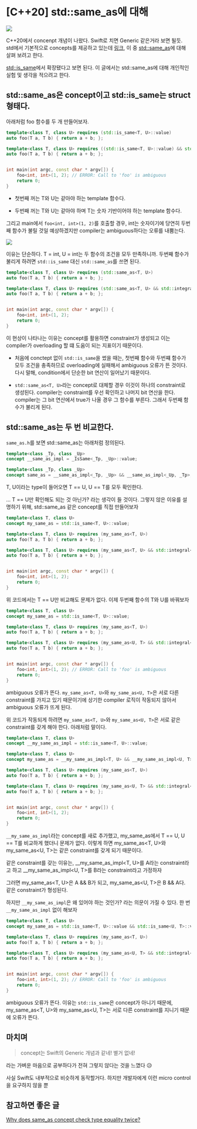 # [C++20] std::same_as에 대해

![](0.png)

C++20에서 concenpt 개념이 나왔다. Swift로 치면 Generic 같은거라 보면 될듯. std에서 기본적으로 concepts를 제공하고 있는데 [링크](https://en.cppreference.com/w/cpp/concepts), 이 중 [std::same_as](https://en.cppreference.com/w/cpp/concepts/same_as)에 대해 살펴 보려고 한다.

[std::is_same](https://en.cppreference.com/w/cpp/types/is_same)에서 확장됐다고 보면 된다. 이 글에서는 std::same_as에 대해 개인적인 실험 및 생각을 적으려고 한다.

## std::same_as은 concept이고 std::is_same는 struct 형태다.

아래처럼 foo 함수를 두 개 만들어보자.

```cpp
template<class T, class U> requires (std::is_same<T, U>::value)
auto foo(T a, T b) { return a + b; };

template<class T, class U> requires ((std::is_same<T, U>::value) && std::integral<T>)
auto foo(T a, T b) { return a + b; };


int main(int argc, const char * argv[]) {
    foo<int, int>(1, 2); // ERROR: Call to 'foo' is ambiguous
    return 0;
}
```

- 첫번째 꺼는 T와 U는 같아야 하는 template 함수다.

- 두번째 꺼는 T와 U는 같아야 하며 T는 숫자 기반이어야 하는 template 함수다.

그리고 main에서 `foo<int, int>(1, 2)`를 호출할 경우, int는 숫자이기에 당연히 두번째 함수가 불릴 것일 예상하겠지만 compiler는 ambiguous하다는 오류를 내뿜는다.

![](1.png)

이유는 단순하다. T = int, U = int는 두 함수의 조건을 모두 만족하니까. 두번째 함수가 불리게 하려면 `std::is_same` 대신 `std::same_as`를 쓰면 된다.

```cpp
template<class T, class U> requires (std::same_as<T, U>)
auto foo(T a, T b) { return a + b; };

template<class T, class U> requires (std::same_as<T, U> && std::integral<T>)
auto foo(T a, T b) { return a + b; };


int main(int argc, const char * argv[]) {
    foo<int, int>(1, 2);
    return 0;
}
```

이 현상이 나타나는 이유는 concept를 활용하면 constraint가 생성되고 이는 compiler가 overloading 할 떄 도움이 되는 지표이기 때문이다.

- 처음에 conctept 없이 `std::is_same`을 썼을 때는, 첫번째 함수와 두번쨰 함수가 모두 조건을 충족하므로 overloading에 실패해서 ambiguous 오류가 뜬 것이다. 다시 말해, condition에서 단순한 bit 연산이 일어났기 때문이다.

- `std::same_as<T, U>`라는 concept로 대체할 경우 이것이 하나의 constraint로 생성된다. compiler는 constraint를 우선 확인하고 나머지 bit 연산을 한다. compiler는 그 bit 연산에서 true가 나올 경우 그 함수를 부른다. 그래서 두번째 함수가 불리게 된다.

## std::same_as는 두 번 비교한다.

`same_as.h`를 보면 std::same_as는 아래처럼 정의된다.

```cpp
template<class _Tp, class _Up>
concept __same_as_impl = _IsSame<_Tp, _Up>::value;

template<class _Tp, class _Up>
concept same_as = __same_as_impl<_Tp, _Up> && __same_as_impl<_Up, _Tp>;
```

T, U이라는 type이 들어오면 T == U, U == T를 모두 확인한다.

... T == U만 확인해도 되는 것 아닌가? 라는 생각이 들 것이다. 그렇지 않은 이유를 설명하기 위해, std::same_as 같은 concept를 직접 만들어보자

```cpp
template<class T, class U>
concept my_same_as = std::is_same<T, U>::value;

template<class T, class U> requires (my_same_as<T, U>)
auto foo(T a, T b) { return a + b; };

template<class T, class U> requires (my_same_as<T, U> && std::integral<T>)
auto foo(T a, T b) { return a + b; };


int main(int argc, const char * argv[]) {
    foo<int, int>(1, 2);
    return 0;
}
```

위 코드에서는 T == U만 비교해도 문제가 없다. 이제 두번째 함수의 T와 U를 바꿔보자

```cpp
template<class T, class U>
concept my_same_as = std::is_same<T, U>::value;

template<class T, class U> requires (my_same_as<T, U>)
auto foo(T a, T b) { return a + b; };

template<class T, class U> requires (my_same_as<U, T> && std::integral<T>)
auto foo(T a, T b) { return a + b; };


int main(int argc, const char * argv[]) {
    foo<int, int>(1, 2); // ERROR: Call to 'foo' is ambiguous
    return 0;
}
```

ambiguous 오류가 뜬다. `my_same_as<T, U>`와 `my_same_as<U, T>`은 서로 다른 constraint를 가지고 있기 때문이기에 상기한 compiler 로직이 작동되지 않아서 ambiguous 오류가 뜨게 된다.

위 코드가 작동되게 하려면 `my_same_as<T, U>`와 `my_same_as<U, T>`은 서로 같은 constraint를 갖게 해야 한다. 아래처럼 말이다.

```cpp
template<class T, class U>
concept __my_same_as_impl = std::is_same<T, U>::value;

template<class T, class U>
concept my_same_as = __my_same_as_impl<T, U> && __my_same_as_impl<U, T>;

template<class T, class U> requires (my_same_as<T, U>)
auto foo(T a, T b) { return a + b; };

template<class T, class U> requires (my_same_as<U, T> && std::integral<T>)
auto foo(T a, T b) { return a + b; };


int main(int argc, const char * argv[]) {
    foo<int, int>(1, 2);
    return 0;
}
```
`__my_same_as_impl`라는 concept를 새로 추가했고, my_same_as에서 T == U, U == T를 비교하게 했더니 문제가 없다. 이렇게 하면 my_same_as<T, U>와 my_same_as<U, T>는 같은 constraint를 갖게 되기 때문이다.

같은 constraint를 갖는 이유는, __my_same_as_impl<T, U>를 A라는 constraint라고 하고 __my_same_as_impl<U, T>를 B라는 constraint라고 가정하자

그러면 my_same_as<T, U>은 A && B가 되고, my_same_as<U, T>은 B && A다. 같은 constraint가 형성된다.

하지만 `__my_same_as_impl`은 왜 있어야 하는 것인가? 라는 의문이 가질 수 있다. 한 번 `__my_same_as_impl` 없이 해보자

```cpp
template<class T, class U>
concept my_same_as = std::is_same<T, U>::value && std::is_same<U, T>::value;

template<class T, class U> requires (my_same_as<T, U>)
auto foo(T a, T b) { return a + b; };

template<class T, class U> requires (my_same_as<U, T> && std::integral<T>)
auto foo(T a, T b) { return a + b; };


int main(int argc, const char * argv[]) {
    foo<int, int>(1, 2); // ERROR: Call to 'foo' is ambiguous
    return 0;
}
```

ambiguous 오류가 뜬다. 이유는 `std::is_same`은 concept가 아니기 때문에, my_same_as<T, U>와 my_same_as<U, T>는 서로 다른 constraint를 지니기 때문에 오류가 뜬다.

## 마치며

> concept는 Swift의 Generic 개념과 같네! 별거 없네!

라는 가벼운 마음으로 공부하다가 전혀 그렇지 않다는 것을 느꼈다 😥

사실 Swift도 내부적으로 비슷하게 동작할거다. 하지만 개발자에게 이런 micro control을 요구하지 않을 뿐 

## 참고하면 좋은 글

[Why does same_as concept check type equality twice?](https://stackoverflow.com/q/58509147/17473716)

